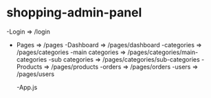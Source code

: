 # shopping-admin-panel

-Login => /login

- Pages => /pages
  -Dashboard => /pages/dashboard
  -categories => /pages/categories
       -main categories => /pages/categories/main-categories
       -sub categories => /pages/categories/sub-categories
  -Products => /pages/products
  -orders => /pages/orders
  -users => /pages/users

  -App.js
